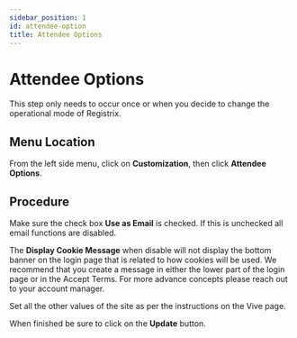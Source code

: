 ```yaml
---
sidebar_position: 1
id: attendee-option
title: Attendee Options
---
```


# Attendee Options

This step only needs to occur once or when you decide to change the operational mode of Registrix.

## Menu Location

From the left side menu, click on **Customization**, then click **Attendee Options**.

## Procedure

Make sure the check box **Use as Email** is checked.  If this is unchecked all email functions are disabled.

The **Display Cookie Message** when disable will not display the bottom banner on the login page that is related to how cookies will be used. We recommend that you create a message in either the lower part of the login page or in the Accept Terms.  For more advance concepts please reach out to your account manager.

Set all the other values of the site as per the instructions on the Vive page.

When finished be sure to click on the **Update** button.
